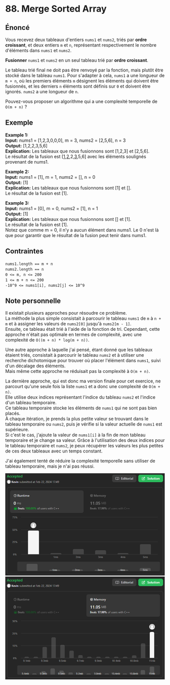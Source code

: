 # 88. Merge Sorted Array

## Énoncé

Vous recevez deux tableaux d'entiers `nums1` et `nums2`, triés par **ordre croissant**, et deux entiers `m` et `n`, représentant respectivement le nombre d'éléments dans `nums1` et `nums2`.

**Fusionner** `nums1` et `nums2` en un seul tableau trié par **ordre croissant**.

Le tableau trié final ne doit pas être renvoyé par la fonction, mais plutôt être stocké dans le tableau `nums1`. Pour s'adapter à cela, `nums1` a une longueur de `m + n`, où les premiers éléments `m` désignent les éléments qui doivent être fusionnés, et les derniers `n` éléments sont définis sur `0` et doivent être ignorés. `nums2` a une longueur de `n`.

Pouvez-vous proposer un algorithme qui a une complexité temporelle de `O(m + n)` ?

## Exemple

**Example 1:**  
**Input:** nums1 = [1,2,3,0,0,0], m = 3, nums2 = [2,5,6], n = 3  
**Output:** [1,2,2,3,5,6]  
**Explication:** Les tableaux que nous fusionnons sont [1,2,3] et [2,5,6].  
Le résultat de la fusion est [<ins>1</ins>,<ins>2</ins>,2,<ins>3</ins>,5,6] avec les éléments soulignés provenant de nums1.

**Example 2:**  
**Input:** nums1 = [1], m = 1, nums2 = [], n = 0  
**Output:** [1]  
**Explication:** Les tableaux que nous fusionnons sont [1] et [].  
Le résultat de la fusion est [1].

**Example 3:**  
**Input:** nums1 = [0], m = 0, nums2 = [1], n = 1  
**Output:** [1]  
**Explication:** Les tableaux que nous fusionnons sont [] et [1].  
Le résultat de la fusion est [1].  
Notez que comme m = 0, il n’y a aucun élément dans nums1. Le 0 n'est là que pour garantir que le résultat de la fusion peut tenir dans nums1.

## Contraintes

`nums1.length == m + n`  
`nums2.length == n`  
`0 <= m, n <= 200`  
`1 <= m + n <= 200`  
`-10^9 <= nums1[i], nums2[j] <= 10^9`

## Note personnelle

Il existait plusieurs approches pour résoudre ce problème.  
La méthode la plus simple consistait à parcourir le tableau `nums1` de `m` à `n + m` et à assigner les valeurs de `nums2[0]` jusqu'à `nums2[m - 1]`.  
Ensuite, ce tableau était trié à l'aide de la fonction de tri. Cependant, cette approche n'était pas optimale en termes de complexité, avec une complexité de `O((m + n) * log(m + n))`.

Une autre approche à laquelle j'ai pensé, étant donné que les tableaux étaient triés, consistait à parcourir le tableau `nums2` et à utiliser une recherche dichotomique pour trouver où placer l'élément dans `nums1`, suivi d'un décalage des éléments.  
Mais même cette approche ne réduisait pas la complexité à `O(m + n)`.

La dernière approche, qui est donc ma version finale pour cet exercice, ne parcourt qu'une seule fois la liste `nums1` et a donc une complexité de `O(m + n)`.  
Elle utilise deux indices représentant l'indice du tableau `nums2` et l'indice d'un tableau temporaire.  
Ce tableau temporaire stocke les éléments de `nums1` qui ne sont pas bien placés.  
À chaque itération, je prends la plus petite valeur se trouvant dans le tableau temporaire ou `nums2`, puis je vérifie si la valeur actuelle de `nums1` est supérieure.  
Si c'est le cas, j'ajoute la valeur de `nums1[i]` à la fin de mon tableau temporaire et je change sa valeur. Grâce à l'utilisation des deux indices pour le tableau temporaire et `nums2`, je peux récupérer les valeurs les plus petites de ces deux tableaux avec un temps constant.

J'ai également tenté de réduire la complexité temporelle sans utiliser de tableau temporaire, mais je n'ai pas réussi.

<img src="../imgs/0088-runtime.png"/>
<img src="../imgs/0088-memory.png"/>
